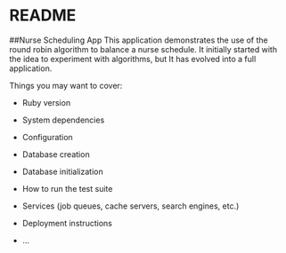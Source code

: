 # README

##Nurse Scheduling App
This application demonstrates the use of the round robin algorithm to balance a nurse schedule. 
It initially started with the idea to experiment with algorithms, but It has evolved into a full application. 


Things you may want to cover:

* Ruby version

* System dependencies

* Configuration

* Database creation

* Database initialization

* How to run the test suite

* Services (job queues, cache servers, search engines, etc.)

* Deployment instructions

* ...
